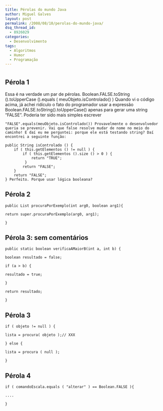 ```yaml
---
title: Pérolas do mundo Java
author: Miguel Galves
layout: post
permalink: /2008/08/10/perolas-do-mundo-java/
dsq_thread_id:
  - 8926029
categories:
  - Desenvolvimento
tags:
  - Algoritmos
  - Humor
  - Programação
---
```

# 

## **Pérola 1**

Essa é na verdade um par de pérolas. 
    Boolean.FALSE.toString ().toUpperCase ().equals ( meuObjeto.isControlado() ) Quando vi o código acima, já achei ridículo o fato do programador usar a expressão Boolean.FALSE.toString().toUpperCase() apenas para gerar uma string “FALSE”. Poderia ter sido mais simples escrever 

    "FALSE".equals(meuObjeto.isControlado()) Provavelmente o desenvolvedor queria se prevenir. Vai que false resolve mudar de nome no meio do caminho! E daí eu me perguntei: porque ele está testando string? Daí encontrei a seguinte função: 

    public String isControlado () {
        if ( this.getElementos () != null ) {
            if ( this.getElementos ().size () > 0 ) {
                return "TRUE";
             }
            return "FALSE";
        }
        return "FALSE";
    } Perfeito. Porque usar lógica booleana? 

## Pérola 2

    public List procuraPorExemplo(int arg0, boolean arg1){

    return super.procuraPorExemplo(arg0, arg1);

    }

## Pérola 3: sem comentários

    public static boolean verificaAMaiorB(int a, int b) {

    boolean resultado = false;

    if (a > b) {

    resultado = true;

    }

    return resultado;

    }

## 

## Pérola 3

    if ( objeto != null ) {

    lista = procura( objeto );// XXX

    } else {

    lista = procura ( null );

    }

## 

## Pérola 4

    if ( comandoEscala.equals ( "alterar" ) == Boolean.FALSE ){

    ....

    }